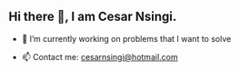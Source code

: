 ## Hi there 👋,  I am Cesar Nsingi.


- 🔭 I’m currently working on problems that I want to solve



  
- 📫 Contact me: cesarnsingi@hotmail.com

